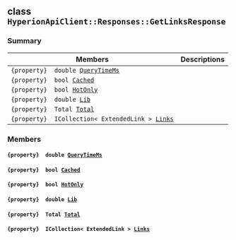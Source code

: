 ## class `HyperionApiClient::Responses::GetLinksResponse` 

### Summary

 Members                        | Descriptions                                
--------------------------------|---------------------------------------------
`{property}  double `[`QueryTimeMs`](#class_hyperion_api_client_1_1_responses_1_1_get_links_response_1aaed05a434b4de2c0ca564fe4e3d8a2ec) | 
`{property}  bool `[`Cached`](#class_hyperion_api_client_1_1_responses_1_1_get_links_response_1a4c2f66ac7e92baee23ff3feaedd0a069) | 
`{property}  bool `[`HotOnly`](#class_hyperion_api_client_1_1_responses_1_1_get_links_response_1aede0d7016e2e36bf71998767504ae13f) | 
`{property}  double `[`Lib`](#class_hyperion_api_client_1_1_responses_1_1_get_links_response_1aadde7ea54f4086c6436402e5cdfb36d8) | 
`{property}  Total `[`Total`](#class_hyperion_api_client_1_1_responses_1_1_get_links_response_1aadea4b415425548b9fbcf43685f59cd1) | 
`{property}  ICollection< ExtendedLink > `[`Links`](#class_hyperion_api_client_1_1_responses_1_1_get_links_response_1af95280e0eabfb15d3ba1a6085775c395) | 

### Members

#### `{property}  double `[`QueryTimeMs`](#class_hyperion_api_client_1_1_responses_1_1_get_links_response_1aaed05a434b4de2c0ca564fe4e3d8a2ec) 

#### `{property}  bool `[`Cached`](#class_hyperion_api_client_1_1_responses_1_1_get_links_response_1a4c2f66ac7e92baee23ff3feaedd0a069) 

#### `{property}  bool `[`HotOnly`](#class_hyperion_api_client_1_1_responses_1_1_get_links_response_1aede0d7016e2e36bf71998767504ae13f) 

#### `{property}  double `[`Lib`](#class_hyperion_api_client_1_1_responses_1_1_get_links_response_1aadde7ea54f4086c6436402e5cdfb36d8) 

#### `{property}  Total `[`Total`](#class_hyperion_api_client_1_1_responses_1_1_get_links_response_1aadea4b415425548b9fbcf43685f59cd1) 

#### `{property}  ICollection< ExtendedLink > `[`Links`](#class_hyperion_api_client_1_1_responses_1_1_get_links_response_1af95280e0eabfb15d3ba1a6085775c395) 

